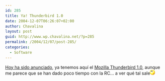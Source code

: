 ```yaml
---
id: 285
title: Ya! Thunderbird 1.0
date: 2004-12-07T06:26:07+02:00
author: Chavalina
layout: post
guid: http://www.wp.chavalina.net/?p=285
permalink: /2004/12/07/post-285/
categories:
  - Software
---
```

<a href="http://www.mozilla.org/press/mozilla-2004-12-7.html" target="_blank">Hoy ha sido anunciado</a>, ya tenemos aqu&iacute; el <a href="http://www.mozilla.org/products/thunderbird/" target="_blank">Mozilla Thunderbird 1.0</a>, aunque me parece que se han dado poco tiempo con la RC… a ver qué tal sale![emo](/imagenes/emoticonos/pensativo.gif)